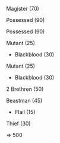 Magister (70)

Possessed (90)

Possessed (90)

Mutant (25)
 + Blackblood (30)

Mutant (25)
 + Blackblood (30)

2 Brethren (50)

Beastman (45)
 + Flail (15)

Thief (30)

=> 500
